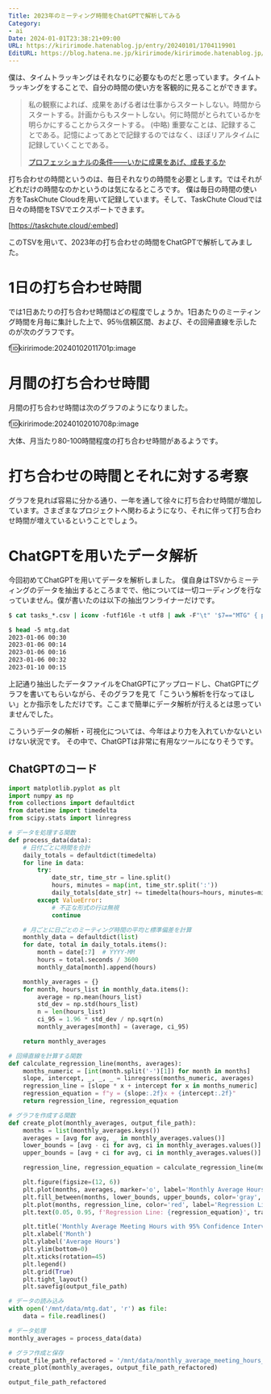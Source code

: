 ```yaml
---
Title: 2023年のミーティング時間をChatGPTで解析してみる
Category:
- ai
Date: 2024-01-01T23:38:21+09:00
URL: https://kiririmode.hatenablog.jp/entry/20240101/1704119901
EditURL: https://blog.hatena.ne.jp/kiririmode/kiririmode.hatenablog.jp/atom/entry/6801883189071628752
---
```


僕は、タイムトラッキングはそれなりに必要なものだと思っています。タイムトラッキングをすることで、自分の時間の使い方を客観的に見ることができます。

> 私の観察によれば、成果をあげる者は仕事からスタートしない。時間からスタートする。計画からもスタートしない。何に時間がとられているかを明らかにすることからスタートする。
> (中略)
> 重要なことは、記録することである。記憶によってあとで記録するのではなく、ほぼリアルタイムに記録していくことである。
>
> [プロフェッショナルの条件――いかに成果をあげ、成長するか](https://www.amazon.co.jp/dp/4478300593)

打ち合わせの時間というのは、毎日それなりの時間を必要とします。ではそれがどれだけの時間なのかというのは気になるところです。
僕は毎日の時間の使い方をTaskChute Cloudを用いて記録しています。そして、TaskChute Cloudでは日々の時間をTSVでエクスポートできます。

[https://taskchute.cloud/:embed]

このTSVを用いて、2023年の打ち合わせの時間をChatGPTで解析してみました。

# 1日の打ち合わせ時間

では1日あたりの打ち合わせ時間はどの程度でしょうか。1日あたりのミーティング時間を月毎に集計した上で、95％信頼区間、および、その回帰直線を示したのが次のグラフです。

f:id:kiririmode:20240102011701p:image

# 月間の打ち合わせ時間

月間の打ち合わせ時間は次のグラフのようになりました。

f:id:kiririmode:20240102010708p:image

大体、月当たり80-100時間程度の打ち合わせ時間があるようです。

# 打ち合わせの時間とそれに対する考察

グラフを見れば容易に分かる通り、一年を通して徐々に打ち合わせ時間が増加しています。さまざまなプロジェクトへ関わるようになり、それに伴って打ち合わせ時間が増えているということでしょう。

# ChatGPTを用いたデータ解析

今回初めてChatGPTを用いてデータを解析しました。
僕自身はTSVからミーティングのデータを抽出するところまでで、他については一切コーディングを行なっていません。僕が書いたのは以下の抽出ワンライナーだけです。

```tcsh
$ cat tasks_*.csv | iconv -futf16le -t utf8 | awk -F"\t" '$7=="MTG" { print $1, $15 }' > mtg.dat

$ head -5 mtg.dat
2023-01-06 00:30
2023-01-06 00:14
2023-01-06 00:16
2023-01-06 00:32
2023-01-10 00:15
```

上記通り抽出したデータファイルをChatGPTにアップロードし、ChatGPTにグラフを書いてもらいながら、そのグラフを見て「こういう解析を行なってほしい」とか指示をしただけです。ここまで簡単にデータ解析が行えるとは思っていませんでした。

こういうデータの解析・可視化については、今年はより力を入れていかないといけない状況です。
その中で、ChatGPTは非常に有用なツールになりそうです。

## ChatGPTのコード

```python
import matplotlib.pyplot as plt
import numpy as np
from collections import defaultdict
from datetime import timedelta
from scipy.stats import linregress

# データを処理する関数
def process_data(data):
    # 日付ごとに時間を合計
    daily_totals = defaultdict(timedelta)
    for line in data:
        try:
            date_str, time_str = line.split()
            hours, minutes = map(int, time_str.split(':'))
            daily_totals[date_str] += timedelta(hours=hours, minutes=minutes)
        except ValueError:
            # 不正な形式の行は無視
            continue

    # 月ごとに日ごとのミーティング時間の平均と標準偏差を計算
    monthly_data = defaultdict(list)
    for date, total in daily_totals.items():
        month = date[:7]  # YYYY-MM
        hours = total.seconds / 3600
        monthly_data[month].append(hours)

    monthly_averages = {}
    for month, hours_list in monthly_data.items():
        average = np.mean(hours_list)
        std_dev = np.std(hours_list)
        n = len(hours_list)
        ci_95 = 1.96 * std_dev / np.sqrt(n)
        monthly_averages[month] = (average, ci_95)

    return monthly_averages

# 回帰直線を計算する関数
def calculate_regression_line(months, averages):
    months_numeric = [int(month.split('-')[1]) for month in months]
    slope, intercept, _, _, _ = linregress(months_numeric, averages)
    regression_line = [slope * x + intercept for x in months_numeric]
    regression_equation = f"y = {slope:.2f}x + {intercept:.2f}"
    return regression_line, regression_equation

# グラフを作成する関数
def create_plot(monthly_averages, output_file_path):
    months = list(monthly_averages.keys())
    averages = [avg for avg, _ in monthly_averages.values()]
    lower_bounds = [avg - ci for avg, ci in monthly_averages.values()]
    upper_bounds = [avg + ci for avg, ci in monthly_averages.values()]

    regression_line, regression_equation = calculate_regression_line(months, averages)

    plt.figure(figsize=(12, 6))
    plt.plot(months, averages, marker='o', label='Monthly Average Hours')
    plt.fill_between(months, lower_bounds, upper_bounds, color='gray', alpha=0.2, label='95% Confidence Interval')
    plt.plot(months, regression_line, color='red', label='Regression Line')
    plt.text(0.05, 0.95, f'Regression Line: {regression_equation}', transform=plt.gca().transAxes, color='red')

    plt.title('Monthly Average Meeting Hours with 95% Confidence Interval and Regression Line')
    plt.xlabel('Month')
    plt.ylabel('Average Hours')
    plt.ylim(bottom=0)
    plt.xticks(rotation=45)
    plt.legend()
    plt.grid(True)
    plt.tight_layout()
    plt.savefig(output_file_path)

# データの読み込み
with open('/mnt/data/mtg.dat', 'r') as file:
    data = file.readlines()

# データ処理
monthly_averages = process_data(data)

# グラフ作成と保存
output_file_path_refactored = '/mnt/data/monthly_average_meeting_hours_refactored.png'
create_plot(monthly_averages, output_file_path_refactored)

output_file_path_refactored
```
